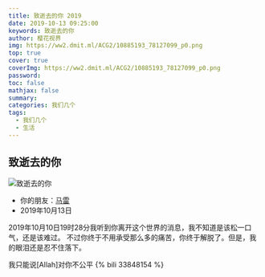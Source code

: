 ```yaml
---
title: 致逝去的你 2019
date: 2019-10-13 09:25:00
keywords: 致逝去的你
author: 樱花视界
img: https://ww2.dmit.ml/ACG2/10885193_78127099_p0.png
top: true
cover: true
coverImg: https://ww2.dmit.ml/ACG2/10885193_78127099_p0.png
password: 
toc: false
mathjax: false
summary: 
categories: 我们几个
tags:
  - 我们几个
  - 生活
---
```


## 致逝去的你
![致逝去的你](https://s2.ax1x.com/2019/10/14/uxq7Yq.jpg)
- 你的朋友：[马雷](https://www.maleisiyin.top)
- 2019年10月13日

2019年10月10日19时28分我听到你离开这个世界的消息，我不知道是该松一口气，还是该难过。
不过你终于不用承受那么多的痛苦，你终于解脱了。但是，我的眼泪还是忍不住落下。

我只能说[Allah]对你不公平
{% bili 33848154 %}

